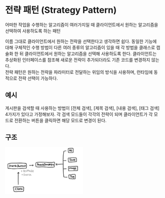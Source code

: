 # 전략 패턴 (Strategy Pattern)
어떠한 작업을 수행하는 알고리즘이 여러가지일 때 클라이언트에서 원하는 알고리즘을 선택하여 사용하도록 하는 패턴

이름 그대로 클라이언트에서 원하는 전략을 선택한다고 생각하면 쉽다. 동일한 기능에 대해 구체적인 수행 방법이 다른 여러 종류의 알고리즘이 있을 때 각 방법을 클래스로 캡슐화 한 뒤 클라이언트에서 원하는 알고리즘을 선택해 사용하도록 한다. 클라이언트는 추상화된 인터페이스를 참조해 새로운 전략이 추가되더라도 기존 코드를 변경하지 않는다.   
전략 패턴은 원하는 전략을 파라미터로 전달하는 위임의 방식을 사용하며, 런타임에 동적으로 전략 선택이 가능하다.

## 예시
게시판을 검색할 때 사용하는 방법이 [전체 검색], [제목 검색], [내용 검색], [태그 검색] 4가지가 있다고 가정해보자. 각 검색 모드들이 각각의 전략이 되며 클라이언트가 각 모드로 전환하는 버튼을 클릭하면 해당 모드로 변경이 된다.

## 구조
<img src="./uml.jpeg" width="50%">